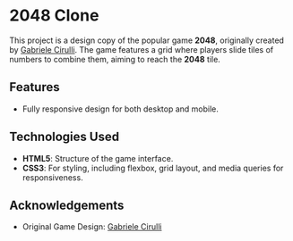 # 2048 Clone

This project is a design copy of the popular game **2048**, originally created by [Gabriele Cirulli](https://play2048.co/). The game features a grid where players slide tiles of numbers to combine them, aiming to reach the **2048** tile. 

## Features
- Fully responsive design for both desktop and mobile.

## Technologies Used
- **HTML5**: Structure of the game interface.
- **CSS3**: For styling, including flexbox, grid layout, and media queries for responsiveness.

## Acknowledgements
- Original Game Design: [Gabriele Cirulli](https://play2048.co/)